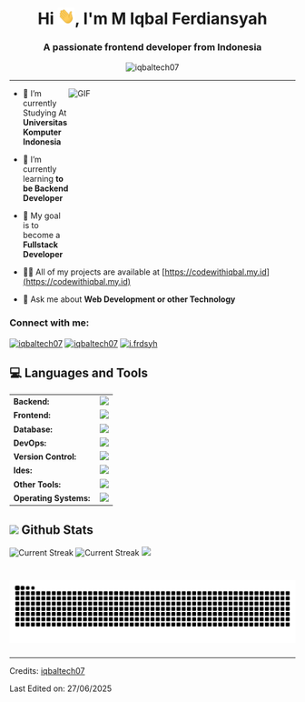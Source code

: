 <h1 align="center">Hi <img src="https://raw.githubusercontent.com/ABSphreak/ABSphreak/master/gifs/Hi.gif" width="30px" />, I'm M Iqbal Ferdiansyah</h1>
<h3 align="center">A passionate frontend developer from Indonesia</h3>

<p align="center"> <img src="https://komarev.com/ghpvc/?username=iqbaltech07&label=Profile%20views&color=0e75b6&style=flat" alt="iqbaltech07" /> </p>

---

<img align="right" top="500" height="270" width="400" alt="GIF" src="https://github.com/sharif-islam96403/sharif-islam96403/blob/main/CatCode.gif">

- 🔭 I’m currently Studying At **Universitas Komputer Indonesia**

- 🌱 I’m currently learning **to be Backend Developer**
- 🎯 My goal is to become a **Fullstack Developer**

- 👨‍💻 All of my projects are available at [https://codewithiqbal.my.id](https://codewithiqbal.my.id)

- 💬 Ask me about **Web Development or other Technology**

<h3 align="left">Connect with me:</h3>
<p align="left">
<a href="https://twitter.com/iqbaltech07" target="blank"><img align="center" src="https://raw.githubusercontent.com/rahuldkjain/github-profile-readme-generator/master/src/images/icons/Social/twitter.svg" alt="iqbaltech07" height="30" width="40" /></a>
<a href="https://linkedin.com/in/iqbaltech07" target="blank"><img align="center" src="https://raw.githubusercontent.com/rahuldkjain/github-profile-readme-generator/master/src/images/icons/Social/linked-in-alt.svg" alt="iqbaltech07" height="30" width="40" /></a>
<a href="https://instagram.com/i.frdsyh" target="blank"><img align="center" src="https://raw.githubusercontent.com/rahuldkjain/github-profile-readme-generator/master/src/images/icons/Social/instagram.svg" alt="i.frdsyh" height="30" width="40" /></a>
</p>

## 💻 <b>Languages and Tools</b>

<table>
    <tr>
        <td style="font-weight: bold; padding-right: 10px; vertical-align: center; border: none;">Backend:</td>
        <td><img height="40" src="https://skillicons.dev/icons?i=nodejs,express,sequelize"/></td>
    </tr>
    <tr>
        <td style="font-weight: bold; padding-right: 10px; vertical-align: center;">Frontend:</td>
        <td><img height="40" src="https://skillicons.dev/icons?i=react,nextjs,tailwindcss,bootstrap,ts,js,html,css"/></td>
    </tr>
    <tr>
        <td style="font-weight: bold; padding-right: 10px; vertical-align: center; border: none;">Database:</td>
        <td><img height="40" src="https://skillicons.dev/icons?i=mysql,postgresql,mongodb"/></td>
    </tr>
    <tr>
        <td style="font-weight: bold; padding-right: 10px; vertical-align: center; border: none;">DevOps:</td>
        <td><img height="40" src="https://skillicons.dev/icons?i=docker"/></td>
    </tr>
    <tr>
        <td style="font-weight: bold; padding-right: 10px; vertical-align: center; border: none;">Version Control:</td>
        <td><img height="40" src="https://skillicons.dev/icons?i=git,github,gitlab"/></td>
    </tr>
    <tr>
        <td style="font-weight: bold; padding-right: 10px; vertical-align: center; border: none;">Ides:</td>
        <td><img height="40" src="https://skillicons.dev/icons?i=vscode"/></td>
    </tr>
    <tr>
        <td style="font-weight: bold; padding-right: 10px; vertical-align: center; border: none;">Other Tools:</td>
        <td><img height="40" src="https://skillicons.dev/icons?i=figma,vercel,netlify,vite"/></td>
    </tr>
    <tr>
        <td style="font-weight: bold; padding-right: 10px; vertical-align: center; border: none;">Operating Systems:</td>
        <td><img height="40" src="https://skillicons.dev/icons?i=windows,linux,ubuntu"/></td>
    </tr>
</table>

## <img src="https://th.bing.com/th/id/R.011db7f1e14cdcefd5ed8b056f70d038?rik=NHHx7PD%2bLTi5YA&riu=http%3a%2f%2fui.trinine.net%2fwp%2fwp-content%2fuploads%2f2016%2f06%2f20160602_GraphAnimeIcon.gif&ehk=TXXGvgTPI6i%2f5xQe%2fW3mnT36hQPfIBwZcQsaKAlJWhs%3d&risl=&pid=ImgRaw&r=0" width="25"> <b>Github Stats</b>

<div>
   <img src="https://streak-stats.demolab.com/?user=iqbaltech07&locale=en&mode=weekly&theme=react&hide_border=false&border_radius=5" alt="Current Streak" />
   <img src="https://github-readme-stats.vercel.app/api?username=iqbaltech07&theme=react&show_icons=true&hide_border=false&count_private=true" alt="Current Streak" />
   <img src="https://github-readme-stats.vercel.app/api/top-langs/?username=iqbaltech07&theme=react&show_icons=true&hide_border=false&layout=compact" />
</div>

###

<br clear="both">

<img src="https://raw.githubusercontent.com/iqbaltech07/iqbaltech07/output/snake.svg" alt="Snake animation" />

###

---

Credits: [iqbaltech07](https://github.com/iqbaltech07)

Last Edited on: 27/06/2025
